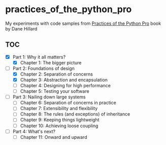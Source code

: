 # practices_of_the_python_pro

My experiments with code samples from [Practices of the Python Pro][1] book by
Dane Hillard

## TOC

- [x] Part 1: Why it all matters?
    - [x] Chapter 1: The bigger picture
- [ ] Part 2: Foundations of design
    - [x] Chapter 2: Separation of concerns
    - [x] Chapter 3: Abstraction and encapsulation
    - [ ] Chapter 4: Designing for high performance
    - [ ] Chapter 5: Testing your software
- [ ] Part 3: Nailing down large systems
    - [ ] Chapter 6: Separation of concerns in practice
    - [ ] Chapter 7: Extensibility and flexibility
    - [ ] Chapter 8: The rules (and exceptions) of inheritance
    - [ ] Chapter 9: Keeping things lightweight
    - [ ] Chapter 10: Achieving loose coupling
- [ ] Part 4: What's next?
    - [ ] Chapter 11: Onward and upward

[1]: https://www.manning.com/books/practices-of-the-python-pro